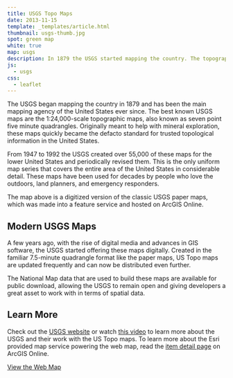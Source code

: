 ```yaml
---
title: USGS Topo Maps
date: 2013-11-15
template: _templates/article.html
thumbnail: usgs-thumb.jpg
spot: green map
white: true
map: usgs
description: In 1879 the USGS started mapping the country. The topographic maps they created are beautiful data visualization at its finest.
js:
  - usgs
css:
  - leaflet
---
```


The USGS began mapping the country in 1879 and has been the main mapping agency of the United States ever since. The best known USGS maps are the 1:24,000-scale topographic maps, also known as seven point five minute quadrangles. Originally meant to help with mineral exploration, these maps quickly became the defacto standard for trusted topological information in the United States.

From 1947 to 1992 the USGS created over 55,000 of these maps for the lower United States and periodically revised them. This is the only uniform map series that covers the entire area of the United States in considerable detail. These maps have been used for decades by people who love the outdoors, land planners, and emergency responders.

The map above is a digitized version of the classic USGS paper maps, which was made into a feature service and hosted on ArcGIS Online.

## Modern USGS Maps

A few years ago, with the rise of digital media and advances in GIS software, the USGS started offering these maps digitally. Created in the familiar 7.5-minute quadrangle format like the paper maps, US Topo maps are updated frequently and can now be distributed even further.

The National Map data that are used to build these maps are available for public download, allowing the USGS to remain open and giving developers a great asset to work with in terms of spatial data.

## Learn More

Check out the [USGS website](http://www.usgs.gov/pubprod/maps.html) or watch [this video](http://gallery.usgs.gov/videos/568) to learn more about the USGS and their work with the US Topo maps. To learn more about the Esri provided map service powering the web map, read the [item detail page](http://www.arcgis.com/home/item.html?id=99cd5fbd98934028802b4f797c4b1732) on ArcGIS Online.

<a class="btn green" href="/maps/usgs/">View the Web Map</a>
